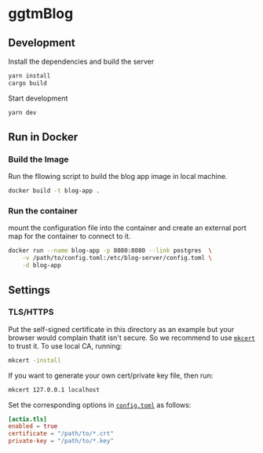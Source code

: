 # ggtmBlog

## Development

Install the dependencies and build the server

```bash
yarn install
cargo build
```

Start development

```bash
yarn dev
```

## Run in Docker

### Build the Image

Run the fllowing script to build the blog app image in local machine.

```bash
docker build -t blog-app .
```

### Run the container

mount the configuration file into the container and create an external port map for the container to connect to it.

```bash
docker run --name blog-app -p 8080:8080 --link postgres  \
    -v /path/to/config.toml:/etc/blog-server/config.toml \
    -d blog-app
```

## Settings

### TLS/HTTPS

Put the self-signed certificate in this directory as an example but your browser would complain thatit isn't secure. So we recommend to use [`mkcert`](https://github.com/FiloSottile/mkcert) to trust it. To use local CA, running:

```bash
mkcert -install
```

If you want to generate your own cert/private key file, then run:

```bash
mkcert 127.0.0.1 localhost
```

Set the corresponding options in [`config.toml`](./config.toml) as follows:

```toml
[actix.tls]
enabled = true
certificate = "/path/to/*.crt"
private-key = "/path/to/*.key"
```
